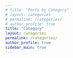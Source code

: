 ```yaml
---
# title: "Posts by Category"
# layout: categories
# permalink: /categories/
# author_profile: true
title: "Category"
layout: categories
permalink: /categories/
author_profile: true
sidebar_main: true
---
```


